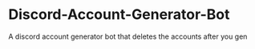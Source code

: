 # Discord-Account-Generator-Bot
A discord account generator bot that deletes the accounts after you gen
